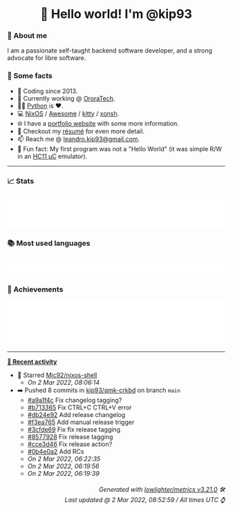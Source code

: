 <!-- README template, populated using this action:
     https://github.com/kip93/kip93/blob/main/.github/workflows/readme.yml. -->

<h1 align="center">👋 Hello world! I'm @kip93</h1> <!-- LOGIN => username -->

### 👤 About me

I am a passionate self-taught backend software developer, and a strong advocate for libre software.


### 💬 Some facts

* 📅 Coding since 2013.
* 💼 Currently working @ [OroraTech](https://ororatech.com/).
* 👨‍💻 [Python](https://github.com/search?q=user%3Akip93&l=python) is ❤️. <!-- LOGIN => username -->
* 💻 [NixOS](https://github.com/NixOS/) /
     [Awesome](https://github.com/awesomeWM/) /
     [kitty](https://github.com/kovidgoyal/kitty/) /
     [xonsh](https://github.com/xonsh/).
* 🌐 I have a [portfolio website](https://kip93.net/) with some more information.
* 📝 Checkout my [résumé](https://kip93.net/resume/) for even more detail.
* 📫 Reach me @ [leandro.kip93@gmail.com](mailto:leandro.kip93@gmail.com).
* 🎲 Fun fact: My first program was not a "Hello World" (it was simple R/W in an [HC11 µC](https://en.wikipedia.org/wiki/68HC11) emulator).


-----------------------------------------------------------------------------------------------------------------------


### 📈 Stats

![](./stats.svg)


### 📚 Most used languages <!-- by percentage, in decreasing order -->

![](./languages.svg)


### 🏅 Achievements

![](./achievements.svg)


-----------------------------------------------------------------------------------------------------------------------


**[📰 Recent activity](https://github.com/kip93)**
* 🌟 Starred [Mic92/nixos-shell](https://github.com/Mic92/nixos-shell)
  * *On 2 Mar 2022, 08:06:14*
* ➡️ Pushed 8 commits in [kip93/qmk-crkbd](https://github.com/kip93/qmk-crkbd) on branch `main`
  * [#a9a1f4c](https://github.com/kip93/qmk-crkbd/commit/a9a1f4c) Fix changelog tagging?
  * [#b713365](https://github.com/kip93/qmk-crkbd/commit/b713365) Fix CTRL+C CTRL+V error
  * [#db24e92](https://github.com/kip93/qmk-crkbd/commit/db24e92) Add release changelog
  * [#f3ea765](https://github.com/kip93/qmk-crkbd/commit/f3ea765) Add manual release trigger
  * [#3cfde69](https://github.com/kip93/qmk-crkbd/commit/3cfde69) Fix fix release tagging
  * [#8577928](https://github.com/kip93/qmk-crkbd/commit/8577928) Fix release tagging
  * [#cce3d46](https://github.com/kip93/qmk-crkbd/commit/cce3d46) Fix release action?
  * [#0b4e0a2](https://github.com/kip93/qmk-crkbd/commit/0b4e0a2) Add RCs
  * *On 2 Mar 2022, 06:22:35*
  * *On 2 Mar 2022, 06:19:56*
  * *On 2 Mar 2022, 06:19:39*
 <!-- Last activity -->


<h6 align="right"><em>
    Generated with <a href="https://github.com/lowlighter/metrics/tree/latest/">lowlighter/metrics v3.21.0</a> 🛠️<br> <!-- VERSION => MAJOR.minor.patch -->
    Last updated @ 2 Mar 2022, 08:52:59 / All times UTC ⌚ <!-- meta.generated => DD/MM/YYYY, hh:mm -->
</em></h6>
